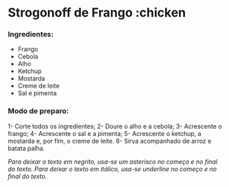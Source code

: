 # Strogonoff de Frango :chicken

### Ingredientes:

- Frango
- Cebola
- Alho
- Ketchup
- Mostarda
- Creme de leite
- Sal e pimenta

### Modo de preparo:

1- Corte todos os ingredientes;
2- Doure o alho e a cebola;
3- Acrescente o frango;
4- Acrescente o sal e a pimenta;
5- Acrescente o ketchup, a mostarda e, por fim, o creme de leite.
6- Sirva acompanhado de arroz e batata palha.

*Para deixar o texto em negrito, usa-se um asterisco no começo e no final do texto.*
_Para deixar o texto em itálico, usa-se underline no começo e no final do texto._

